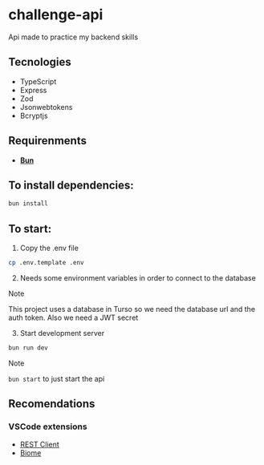 # challenge-api

Api made to practice my backend skills

## Tecnologies

* TypeScript
* Express
* Zod
* Jsonwebtokens
* Bcryptjs

## Requirenments

* [**Bun**](https://bun.sh)

## To install dependencies:

```sh
bun install
```

## To start:

1. Copy the .env file
```sh
cp .env.template .env
```

2. Needs some environment variables in order to connect to the database
> [!NOTE]
> This project uses a database in Turso so we need the database url and the auth token.
> Also we need a JWT secret

3. Start development server
```sh
bun run dev
```

> [!NOTE]
> ``bun start`` to just start the api

## Recomendations

### VSCode extensions

* [REST Client](https://marketplace.visualstudio.com/items?itemName=humao.rest-client)
* [Biome](https://marketplace.visualstudio.com/items?itemName=biomejs.biome)